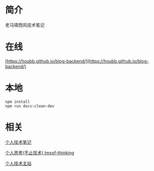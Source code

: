 # 简介

老马啸西风技术笔记

# 在线

[https://houbb.github.io/blog-backend/](https://houbb.github.io/blog-backend/)

# 本地

```
npm install
npm run docs:clean-dev
```

# 相关

[个人技术笔记](https://github/houbb/blog-backend)

[个人思考(不止技术) lmxxf-thinking](https://github/houbb/lmxxf-thinking)

[个人技术主站](https://github/houbb/houbb.github.io)